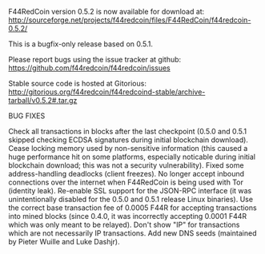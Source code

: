 F44RedCoin version 0.5.2 is now available for download at:
http://sourceforge.net/projects/f44redcoin/files/F44RedCoin/f44redcoin-0.5.2/

This is a bugfix-only release based on 0.5.1.

Please report bugs using the issue tracker at github:
https://github.com/f44redcoin/f44redcoin/issues

Stable source code is hosted at Gitorious:
http://gitorious.org/f44redcoin/f44redcoind-stable/archive-tarball/v0.5.2#.tar.gz

BUG FIXES

Check all transactions in blocks after the last checkpoint (0.5.0 and 0.5.1 skipped checking ECDSA signatures during initial blockchain download).
Cease locking memory used by non-sensitive information (this caused a huge performance hit on some platforms, especially noticable during initial blockchain download; this was
not a security vulnerability).
Fixed some address-handling deadlocks (client freezes).
No longer accept inbound connections over the internet when F44RedCoin is being used with Tor (identity leak).
Re-enable SSL support for the JSON-RPC interface (it was unintentionally disabled for the 0.5.0 and 0.5.1 release Linux binaries).
Use the correct base transaction fee of 0.0005 F44R for accepting transactions into mined blocks (since 0.4.0, it was incorrectly accepting 0.0001 F44R which was only meant to be relayed).
Don't show "IP" for transactions which are not necessarily IP transactions.
Add new DNS seeds (maintained by Pieter Wuille and Luke Dashjr).
